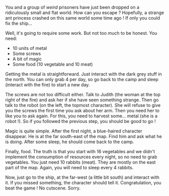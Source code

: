 You and a group of _weird_ prisoners have just been dropped on a ridiculously small and flat world. How can you escape ? Hopefully, a strange ant princess crashed on this same world some time ago ! If only you could fix the ship...

Well, it's going to require some work. But not too much to be honest. You need:
* 10 units of metal
* Some screws
* A bit of magic
* Some food (10 vegetable and 10 meat)

Getting the metal is straightforward. Just interact with the dark grey stuff in the north. You can only grab 4 per day, so go back to the camp and sleep (interact with the fire) to start a new day.

The screws are not too difficult either. Talk to Judith (the woman at the top right of the fire) and ask her if she have seen something strange. Then go talk to the robot (on the left, the topmost character). She will refuse to give you the screws the first time you ask about her arm. Then you need her to like you to ask again. For this, you need to harvest some... metal (she is a robot !). So if you followed the previous step, you should be good to go !

Magic is quite simple. After the first night, a blue-haired character disappear. He is at the far south-east of the map. Find him and ask what he is doing. After some sleep, he should come back to the camp.

Finally, food. The truth is that you start with 16 vegetables and we didn't implement the consumption of resources every night, so no need to grab vegetables. You just need 10 rabbits (meat). They are mostly on the east part of the map. Again, you will need to sleep every 4 rabbits.

Now, just go to the ship, at the far-west (a little bit south) and interact with it. If you missed something, the character should tell it. Congratulation, you beat the game ! No cutscene. Sorry.
